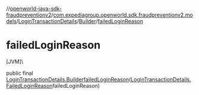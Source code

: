 //[openworld-java-sdk-fraudpreventionv2](../../../../index.md)/[com.expediagroup.openworld.sdk.fraudpreventionv2.models](../../index.md)/[LoginTransactionDetails](../index.md)/[Builder](index.md)/[failedLoginReason](failed-login-reason.md)

# failedLoginReason

[JVM]\

public final [LoginTransactionDetails.Builder](index.md)[failedLoginReason](failed-login-reason.md)([LoginTransactionDetails.FailedLoginReason](../-failed-login-reason/index.md)failedLoginReason)
